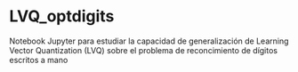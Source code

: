 # LVQ_optdigits
Notebook Jupyter para estudiar la capacidad de generalización de Learning Vector Quantization (LVQ) sobre el problema de reconcimiento de dígitos escritos a mano
